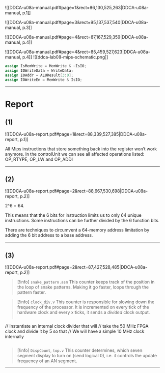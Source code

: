 
![[DDCA-u08a-manual.pdf#page=1&rect=86,130,525,263|DDCA-u08a-manual, p.1]]

![[DDCA-u08a-manual.pdf#page=3&rect=95,137,537,540|DDCA-u08a-manual, p.3]]

![[DDCA-u08a-manual.pdf#page=4&rect=87,167,529,359|DDCA-u08a-manual, p.4]]

![[DDCA-u08a-manual.pdf#page=4&rect=85,459,527,623|DDCA-u08a-manual, p.4]]
![[ddca-lab08-mips-schematic.png]]


```verilog
assign IsMemWrite = MemWrite & ~IsIO;
assign IOWriteData = WriteData; 
assign IOAddr = ALUResult[3:0];
assign IOWriteEn = MemWrite & IsIO;
```

___






# Report

## (1)
![[DDCA-u08a-report.pdf#page=1&rect=88,339,527,385|DDCA-u08a-report, p.1]]

All Mips instructions that store something back into the register won’t work anymore. 
In the controlUnit we can see all affected operations listed: OP_RTYPE, OP_LW and OP_ADDI


___



## (2)
![[DDCA-u08a-report.pdf#page=2&rect=88,667,530,698|DDCA-u08a-report, p.2]]

2^6 = 64. 


This means that the 6 bits for instruction limits us to only 64 unique instructions. Some instructions can be further divided by the 6 function bits. 

There are techniques to circumvent a 64-memory address limitation by adding the 6 bit address to a base address.


___



## (3)
![[DDCA-u08a-report.pdf#page=2&rect=87,427,528,485|DDCA-u08a-report, p.2]]

>[!info] `snake_pattern.asm`
>This counter keeps track of the position in the loop of snake patterns. Making it go faster, loops through the pattern faster.

>[!info] `clock_div.v`
This counter is responsible for slowing down the frequency of the processor. It is incremented on every tick of the hardware clock and every x ticks, it sends a *divided* clock output.
>```
// Instantiate an internal clock divider that will
// take the 50 MHz FPGA clock and divide it by 5 so that
// We will have a simple 10 MHz clock internally
>```

>[!info] `DispCount`, `top.v`
>This counter determines, which seven segment display to turn on (send logical 0), i.e. it controls the update frequency of an AN segment.








___
